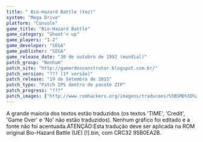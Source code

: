 ```yaml
---
title: " Bio-Hazard Battle (Yoz)"
system: "Mega Drive"
platform: "Console"
game_title: "Bio-Hazard Battle"
game_category: "Shoot'n up"
game_players: "1-2"
game_developer: "SEGA"
game_publisher: "SEGA"
game_release_date: "30 de outubro de 1992 (mundial)"
patch_group: "Nenhum"
patch_site: "http://gamerdesconstrutor.blogspot.com.br/"
patch_version: "??? (1ª versão)"
patch_release: "19 de Setembro de 2015"
patch_type: "Patch IPS dentro de pacote ZIP"
patch_progress: "???"
patch_images: ["http://www.romhackers.org/imagens/traducoes/%5BSMD%5D%20Bio-Hazard%20Battle%20-%20Yoz%20-%201.bmp","http://www.romhackers.org/imagens/traducoes/%5BSMD%5D%20Bio-Hazard%20Battle%20-%20Yoz%20-%202.bmp","http://www.romhackers.org/imagens/traducoes/%5BSMD%5D%20Bio-Hazard%20Battle%20-%20Yoz%20-%203.bmp"]
---
```

A grande maioria dos textos estão traduzidos (os textos 'TIME', 'Credit', 'Game Over' e 'No' não estão traduzidos). Nenhum gráfico foi editado e a fonte não foi acentuada.ATENÇÃO:Esta tradução deve ser aplicada na ROM original Bio-Hazard Battle (UE) [!].bin, com CRC32 95B0EA2B.